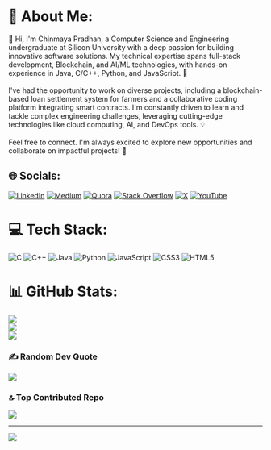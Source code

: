 # 💫 About Me:
👋 Hi, I'm Chinmaya Pradhan, a Computer Science and Engineering undergraduate at Silicon University with a deep passion for building innovative software solutions. My technical expertise spans full-stack development, Blockchain, and AI/ML technologies, with hands-on experience in Java, C/C++, Python, and JavaScript. 🚀<br><br>I've had the opportunity to work on diverse projects, including a blockchain-based loan settlement system for farmers and a collaborative coding platform integrating smart contracts. I'm constantly driven to learn and tackle complex engineering challenges, leveraging cutting-edge technologies like cloud computing, AI, and DevOps tools. 💡<br><br>Feel free to connect. I'm always excited to explore new opportunities and collaborate on impactful projects! 🤝


## 🌐 Socials:
[![LinkedIn](https://img.shields.io/badge/LinkedIn-%230077B5.svg?logo=linkedin&logoColor=white)](https://linkedin.com/in/https://www.linkedin.com/in/chinmaya-pradhan-221203in/) [![Medium](https://img.shields.io/badge/Medium-12100E?logo=medium&logoColor=white)](https://medium.com/@https://medium.com/@chinmaya.pradhan117) [![Quora](https://img.shields.io/badge/Quora-%23B92B27.svg?logo=Quora&logoColor=white)](https://quora.com/profile/https://www.quora.com/profile/CHINMAYA-PRADHAN-192) [![Stack Overflow](https://img.shields.io/badge/-Stackoverflow-FE7A16?logo=stack-overflow&logoColor=white)](https://stackoverflow.com/users/https://stackoverflow.com/users/20191972/chinmaya-pradhan) [![X](https://img.shields.io/badge/X-black.svg?logo=X&logoColor=white)](https://x.com/https://x.com/cpradhan2212) [![YouTube](https://img.shields.io/badge/YouTube-%23FF0000.svg?logo=YouTube&logoColor=white)](https://youtube.com/@https://www.youtube.com/@chinmayapradhan9096) 

# 💻 Tech Stack:
![C](https://img.shields.io/badge/c-%2300599C.svg?style=for-the-badge&logo=c&logoColor=white) ![C++](https://img.shields.io/badge/c++-%2300599C.svg?style=for-the-badge&logo=c%2B%2B&logoColor=white) ![Java](https://img.shields.io/badge/java-%23ED8B00.svg?style=for-the-badge&logo=openjdk&logoColor=white) ![Python](https://img.shields.io/badge/python-3670A0?style=for-the-badge&logo=python&logoColor=ffdd54) ![JavaScript](https://img.shields.io/badge/javascript-%23323330.svg?style=for-the-badge&logo=javascript&logoColor=%23F7DF1E) ![CSS3](https://img.shields.io/badge/css3-%231572B6.svg?style=for-the-badge&logo=css3&logoColor=white) ![HTML5](https://img.shields.io/badge/html5-%23E34F26.svg?style=for-the-badge&logo=html5&logoColor=white)

# 📊 GitHub Stats:
![](https://github-readme-stats.vercel.app/api?username=chinmaya2212&theme=github_dark&hide_border=false&include_all_commits=true&count_private=true)<br/>
![](https://github-readme-streak-stats.herokuapp.com/?user=chinmaya2212&theme=github_dark&hide_border=false)<br/>
![](https://github-readme-stats.vercel.app/api/top-langs/?username=chinmaya2212&theme=github_dark&hide_border=false&include_all_commits=true&count_private=true&layout=compact)

### ✍️ Random Dev Quote
![](https://quotes-github-readme.vercel.app/api?type=horizontal&theme=radical)

### 🔝 Top Contributed Repo
![](https://github-contributor-stats.vercel.app/api?username=chinmaya2212&limit=5&theme=github_dark&combine_all_yearly_contributions=true)

---
[![](https://visitcount.itsvg.in/api?id=chinmaya2212&icon=0&color=0)](https://visitcount.itsvg.in)
